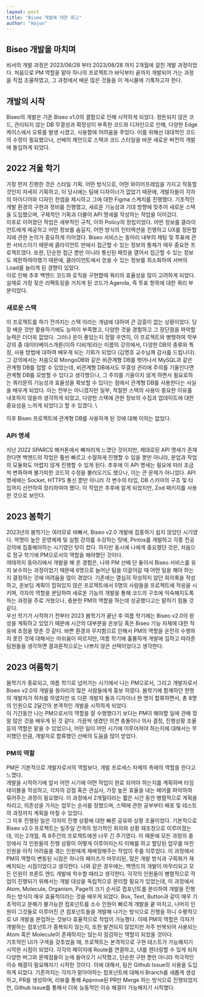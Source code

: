 ```yaml
---
layout: post
title: "Biseo 개발에 대한 회고"
author: "Hajun"
---
```


## Biseo 개발을 마치며

비서의 개발 과정은 2023/06/28 부터 2023/08/28 까지 2개월에 걸친 개발 과정이었다. 처음으로 PM 역할을 맡아 하나의 프로젝트가 바닥부터 끝까지 개발되어 가는 과정을 직접 조율하였고, 그 과정에서 배운 많은 것들을 이 게시물에 기록하고자 한다.

## 개발의 시작

Biseo의 개발은 기존 Biseo v1.0의 결함으로 인해 시작하게 되었다. 정돈되지 않은 코드, 관리되지 않는 DB 무결성과 확장성이 부족한 코드와 디자인으로 인해, 다양한 Edge 케이스에서 오류를 발생 시켰고, 사용함에 어려움을 주었다. 이를 위해선 대대적인 코드의 수정이 필요했으나, 선배의 제안으로 스택과 코드 스타일을 바꾼 새로운 버전의 개발에 돌입하게 되었다.

## 2022 겨울 학기

가장 먼저 진핸한 것은 스타일 기획. 어떤 방식으로, 어떤 와이어프레임을 가지고 작동할 것인지 자세히 기획하고, 이 당시에는 팀에 디자이너가 없었기 때문에, 개발자들이 각자의 아이디어와 디자인 컨셉을 제시하고 그에 대한 Figma 스케치를 진행했다. 기초적인 개발 환경의 구현과 정비를 진행했고, 새로운 기능성과 기대 방향에 맞추어 새로운 스택을 도입했으며, 구체적인 기획과 더불어 API 명세를 작성하는 작업을 이어갔다. \
이후로 이어졌던 작업은 세부적인 규칙, 이하 Policy의 정립이었다. 어떤 정보를 클라이언트에게 제공하고 어떤 정보를 숨길지, 어떤 방식의 인터렉션을 진행하고 UX를 정돈할지에 관한 논의가 중요하게 이어졌다. Biseo 서비스는 동아리 내부의 채팅 및 투표에 관한 서비스이기 때문에 클라이언트 딴에서 접근할 수 있는 정보의 통제가 매우 중요한 프로젝트였다. 또한, 단순한 접근 뿐만 아니라 통신된 패킷을 열어서 접근할 수 있는 정보도 제한하여야했기 때문에, 클라이언트에서 얻을 수 있는 정보를 최소화하여 서버의 Load를 늘리게 된 경향이 있었다.\
이로 인해 추후 백엔드 코드와 로직을 구현할때 쿼리의 효율성을 많이 고려하게 되었다. 실제로 가장 잦은 리팩토링을 거치게 된 코드가 Agenda, 즉 투표 항목에 대한 쿼리 부분이었다.

### 새로운 스택

이 프로젝트를 하기 전까지는 스택 이라는 개념에 대하여 큰 감흥이 없는 상황이었다. 당장 배운 것만 활용하기에도 능력이 부족했고, 다양한 것을 경험하고 그 장단점을 파악할 능력은 더더욱 없었다. 그러나 운이 좋았는지 정말 우연히, 이 프로젝트와 병행하여 학부 강의 중 데이터베이스개론(이하 디비개)라는 이름의 강의에서, 다양한 DB의 종류와 특징, 사용 방법에 대하여 배우게 되는 기회가 되었다 (김명호 교수님께 감사를 드립니다). \
그 강의에서는 처음으로 MongoDB와 같은 비관계형 DB를 벗어나서 MySQL과 같은 관계형 DB를 접할 수 있었는데, 비관계형 DB에서도 무결성 관리에 주의를 기울인다면 관계형 DB를 모방할 수 있다고 생각했으나, 그 주의를 기울이지 않게 하면서 필요로하는 쿼리문의 기능성과 효율성을 확보할 수 있다는 점에서 관계형 DB를 사용한다는 사실을 배우게 되었다. 이는 전부는 아니겠지만 일부, 적절한 스택의 사용이 중요한 이유를 내포하지 않을까 생각하게 되었고, 다양한 스택에 관한 정보의 수집과 업데이트에 대한 중요성을 느끼게 되었다고 할 수 있겠다. \

이후 Biseo 프로젝트에 관계형 DB를 사용하게 된 것에 대해 이의는 없었다.

### API 명세

지난 2022 SPARCS 해커톤에서 뼈저리게 느꼈던 것이지만, 제대로된 API 명세가 존재한다면 백엔드의 작업은 훨씬 빠르고 수월하게 진행할 수 있을 뿐만 아니라, 분업과 작업의 모듈화도 어렵지 않게 진행할 수 있게 된다. 추후에 이 API 명세는 필요에 따라 조금씩 변화하며 불가피한 코드의 수정을 불러오기도 했으나, 이는 큰 문제가 아니었다.
API 명세에는 Socket, HTTPS 통신 뿐만 아니라 각 변수의 타입, DB 스키마의 구조 및 타입까지 선언하여 정리하여야 했다. 이 작업은 추후에 알게 되었지만, Zod 패키지를 사용한 것으로 보인다.

## 2023 봄학기

2023년의 봄학기는 여러모로 바빠서, Biseo v2.0 개발에 집중하기 쉽지 않았던 시기였다. 악명이 높은 운영체제 및 실험 강의를 수강하는 탓에, Pintos를 개발하고 각종 전공 강의에 집중해야하는 시기였던 탓이 컸다. 하지만 동시에 나에게 중요했던 것은, 처음으로 정규 학기에 PM으로서의 역할을 해야했던 것이다. \
여태까지 동아리에서 개발을 해 온 경험은, 나와 PM 선배 단 둘이서 Biseo 서비스를 유지 보수하는 과정이었기 때문에 6명으로 늘어난 팀을 이끌어갈 때 어떤 일을 해야 하는지 결정하는 것에 어려움을 많이 겪었다. 기존에는 열심히 작성하지 않던 회의록을 작성하고, 온보딩 계획이 잡혀있지 않은 프로젝트에서 5명의 사람들을 프로젝트에 적응을 시키며, 각자의 역할을 분담하여 새로운 기능의 개발을 통해 코드의 구조에 익숙해지도록 하는 과정을 주로 거쳤으나, 충분한 PM의 역할을 하는데 성공했다고는 말하기 힘들 것 같다.\
우선 학기가 시작하기 전부터 2023 봄학기가 끝난 후 여름 학기에는 Biseo v2.0의 완성을 계획하고 있었기 때문에 시간의 대부분을 온보딩 혹은 Biseo 기능 자체에 대한 적응에 초점을 맞춘 것 같다. 바쁜 환경과 무지함으로 인해서 PM의 역할을 온전히 수행하지 못한 것에 대해서는 아쉬움이 따르지만, 여름 학기에 훌륭하게 개발에 임하고 따라준 팀원들을 생각하면 결과론적으로는 나쁘지 않은 선택이었다고 생각한다.

## 2023 여름학기

봄학기가 종료되고, 여름 학기로 넘어가는 시기에서 나는 PM으로서, 그리고 개발자로서 Biseo v2.0의 개발을 동아리의 많은 사람들에게 홍보 하였다. 봄학기에 함께하던 한명의 개발자가 하차를 하였지만 또 다른 개발자 둘과 디자이너 한 명이 합류하면서, 총 8명의 인원으로 2달간의 본격적인 개발을 시작하게 되었다. \
이 기간동안 나는 PM으로서의 역할을 잘 수행했다기 보다는 PM이 해야할 일에 관해 정말 많은 것을 배우게 된 것 같다. 가끔씩 생겼던 의견 충돌이나 의사 결정, 진행상황 조율등의 역할은 맡을 수 있었으나, 어떤 일이 어떤 시기에 이루어져야 하는지에 대해서는 무지했던 만큼, 개발자로 합류했던 선배의 도움을 많이 받았다.

### PM의 역할

PM은 기본적으로 개발자로서의 역할보다, 개발 프로세스 자체의 촉매의 역할을 한다고 느꼈다. \
개발을 시작하기에 앞서 어떤 시기에 어떤 작업이 완료 되어야 하는지를 계획하며 타임 테이블을 작성하고, 각자의 강점 혹은 관심사, 가장 높은 효율을 내는 페어를 파악하여 묶어주는 과정이 필요했다. 이 과정에서 2개월이라는 짧은 시간 동안 병렬적으로 계획을 차리고, 의존성을 가지는 업무는 순서를 정했으며, 스택에 관한 공부부터 배포 및 테스트의 과정까지 계획을 마칠 수 있었다. \
그 이후 진행된 일은 각자의 진행 상황에 대한 빠른 공유와 상황 조율이었다. 기본적으로 Biseo v2.0 프로젝트는 일주일 간격의 정기적인 회의와 상황 재조정으로 이루어졌는데, 이는 2개월, 즉 8주간의 프로젝트에겐 너무 긴 주기였다. 이 때문에 모든 과정의 중앙에서 각 인원들의 진행 상황이 어떻게 이루어지는지 이해를 하고 할당된 업무를 마친 인원을 아직 어려움을 겪는 인원에게 재배정해주는 작업이 주를 이루었다.
이 과정에서 PM의 역할이 변동된 시점은 하나의 페이즈가 마무리된, 많은 개발 방식과 구획화가 재배치되는 시점이었다고 생각한다. 나와 같은 경우에는, 백엔드의 개발이 마무리되고 모든 인원이 프론트 엔드 개발에 착수할 때라고 생각한다. 각각의 인원들이 병렬적으로 작업이 진행되기 위해서는 개발 대상을 독립적으로 분리할 필요가 있었는데, 이 과정에서 Atom, Molecule, Organism, Page의 크기 순서로 컴포넌트를 분리하여 개발을 진행하는 방식이 매우 효율적이라는 것을 배우게 되었다. Box, Text, Button과 같이 매우 기초적이고 분해가 불가능한 컴포넌트를 소수 인원이 빠르게 개발을 끝 마치고, 나머지 인원이 그것들로 이루어진 큰 컴포넌트들을 개발해 나가는 방식으로 진행을 하니 수평적으로 UI 개발을 분업하는 것보다 효율적으로 작업이 가능했다. 이때 PM의 역할은 각자가 개발하는 컴포넌트가 중복되지 않는지, 또한 발견되지 않았지만 자주 반복되어 사용되는 Atom 혹은 Molecule이 존재하지는 않는지 점검하는 역할이 되었을 것이다. \
기초적인 UI가 구색을 갖추었을 때, 프로젝트는 본격적으로 구현 테스트가 가능해지기 시작한 시점이 되었다. 각각의 페이지에 Route를 연결하고, UI를 렌더링할 수 있게 되자 다양한 버그와 문제점들이 눈에 들어오기 시작했고, 단순한 구현 뿐만 아니라 적극적인 이슈 해결이 필요해지기 시작한 것이다. 이에 대해서, 팀은 Github Issue의 사용을 도입하게 되었다. 기존까지는 각자가 맡아야하는 컴포넌트에 대해서 Branch를 새롭게 생성하고, PR을 생성하며, 리뷰를 통해 Approve된 PR만 Merge 하는 방식으로 진행되었지만, Github Issue를 통해서 더욱 능동적인 이슈 해결이 가능해지기 시작했다.
